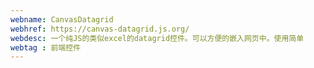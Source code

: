 ```yaml
---
webname: CanvasDatagrid
webhref: https://canvas-datagrid.js.org/
webdesc: 一个纯JS的类似excel的datagrid控件。可以方便的嵌入网页中。使用简单
webtag : 前端控件
---
```

